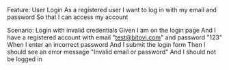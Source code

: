 Feature: User Login
  As a registered user
  I want to log in with my email and password
  So that I can access my account

Scenario: Login with invalid credentials
  Given I am on the login page
  And I have a registered account with email "test@bitovi.com" and password "123"
  When I enter an incorrect password
  And I submit the login form
  Then I should see an error message "Invalid email or password"
  And I should not be logged in
